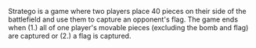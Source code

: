 Stratego is a game where two players place 40 pieces on their side of the battlefield and use them to capture an opponent's flag.
The game ends when (1.) all of one player's movable pieces (excluding the bomb and flag) are captured or (2.) a flag is captured. 

